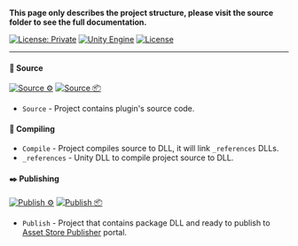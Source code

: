 **This page only describes the project structure, please visit the source folder to see
the full documentation.**

[![License: Private](https://img.shields.io/badge/License-Private-green.svg)](https://github.com/Pixisoft/Inspect_Yaml/blob/master/COPYING)
[![Unity Engine](https://img.shields.io/badge/unity-2021.2.0f1-black.svg?style=flat&logo=unity&cacheSeconds=2592000)](https://unity3d.com/get-unity/download/archive)
[![License](https://github.com/Pixisoft/Inspect_Yaml/actions/workflows/license.yml/badge.svg)](https://github.com/Pixisoft/Inspect_Yaml/actions/workflows/license.yml)

---

#### 📝 Source

[![Source ⚙️](https://github.com/Pixisoft/Inspect_Yaml/actions/workflows/source_build.yml/badge.svg)](https://github.com/Pixisoft/Inspect_Yaml/actions/workflows/source_build.yml)
[![Source 📦](https://github.com/Pixisoft/Inspect_Yaml/actions/workflows/source_package.yml/badge.svg)](https://github.com/Pixisoft/Inspect_Yaml/actions/workflows/source_package.yml)

* `Source` - Project contains plugin's source code.

#### 💬 Compiling

* `Compile` - Project compiles source to DLL, it will link `_references` DLLs.
* `_references` - Unity DLL to compile project source to DLL.

#### ✒️ Publishing

[![Publish ⚙️](https://github.com/Pixisoft/Inspect_Yaml/actions/workflows/publish_build.yml/badge.svg)](https://github.com/Pixisoft/Inspect_Yaml/actions/workflows/publish_build.yml)
[![Publish 📦](https://github.com/Pixisoft/Inspect_Yaml/actions/workflows/publish_package.yml/badge.svg)](https://github.com/Pixisoft/Inspect_Yaml/actions/workflows/publish_package.yml)

* `Publish` - Project that contains package DLL and ready to publish to [Asset Store Publisher](https://publisher.assetstore.unity3d.com/info.html?_gl=1*1fwg1ij*_ga*MTg0NjU4MTc4NC4xNjAwMzQ5NzM3*_ga_1S78EFL1W5*MTYyNDI3MzU4Ni40Ni4wLjE2MjQyNzM1ODYuNjA.&_ga=2.77544981.1416380940.1624186429-1846581784.1600349737) portal.
